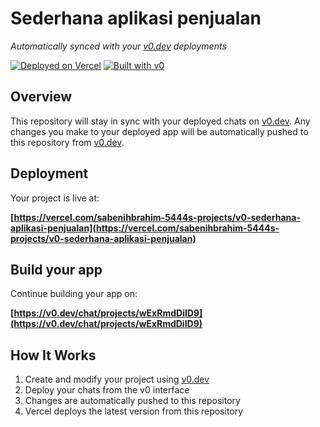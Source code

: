 # Sederhana aplikasi penjualan

*Automatically synced with your [v0.dev](https://v0.dev) deployments*

[![Deployed on Vercel](https://img.shields.io/badge/Deployed%20on-Vercel-black?style=for-the-badge&logo=vercel)](https://vercel.com/sabenihbrahim-5444s-projects/v0-sederhana-aplikasi-penjualan)
[![Built with v0](https://img.shields.io/badge/Built%20with-v0.dev-black?style=for-the-badge)](https://v0.dev/chat/projects/wExRmdDiID9)

## Overview

This repository will stay in sync with your deployed chats on [v0.dev](https://v0.dev).
Any changes you make to your deployed app will be automatically pushed to this repository from [v0.dev](https://v0.dev).

## Deployment

Your project is live at:

**[https://vercel.com/sabenihbrahim-5444s-projects/v0-sederhana-aplikasi-penjualan](https://vercel.com/sabenihbrahim-5444s-projects/v0-sederhana-aplikasi-penjualan)**

## Build your app

Continue building your app on:

**[https://v0.dev/chat/projects/wExRmdDiID9](https://v0.dev/chat/projects/wExRmdDiID9)**

## How It Works

1. Create and modify your project using [v0.dev](https://v0.dev)
2. Deploy your chats from the v0 interface
3. Changes are automatically pushed to this repository
4. Vercel deploys the latest version from this repository